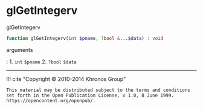 # glGetIntegerv
glGetIntegerv

```php
function glGetIntegerv(int $pname, ?bool &...$data) : void
```



arguments

:    1. `int` `$pname` 
    2. `?bool` `$data` 



---
     

!!! cite "Copyright © 2010-2014 Khronos Group"

    This material may be distributed subject to the terms and conditions set forth in the Open Publication License, v 1.0, 8 June 1999. https://opencontent.org/openpub/.